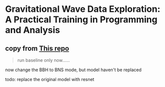 # Gravitational Wave Data Exploration: A Practical Training in Programming and Analysis

## copy from [This repo](https://github.com/iphysresearch/GWData-Bootcamp)

> run baseline only now......

now change the BBH to BNS mode, but model haven't be replaced

todo: replace the original model with resnet
